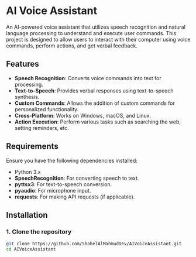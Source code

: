 # AI Voice Assistant

An AI-powered voice assistant that utilizes speech recognition and natural language processing to understand and execute user commands. This project is designed to allow users to interact with their computer using voice commands, perform actions, and get verbal feedback.

## Features

- **Speech Recognition**: Converts voice commands into text for processing.
- **Text-to-Speech**: Provides verbal responses using text-to-speech synthesis.
- **Custom Commands**: Allows the addition of custom commands for personalized functionality.
- **Cross-Platform**: Works on Windows, macOS, and Linux.
- **Action Execution**: Perform various tasks such as searching the web, setting reminders, etc.

## Requirements

Ensure you have the following dependencies installed:

- Python 3.x
- **SpeechRecognition**: For converting speech to text.
- **pyttsx3**: For text-to-speech conversion.
- **pyaudio**: For microphone input.
- **requests**: For making API requests (if applicable).

## Installation

### 1. Clone the repository

```bash
git clone https://github.com/ShohelAlMahmudDev/AIVoiceAssistant.git
cd AIVoiceAssistant
